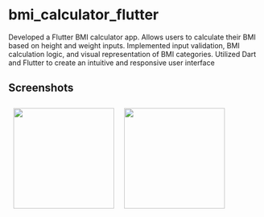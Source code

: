 # bmi_calculator_flutter
Developed a Flutter BMI calculator app.
Allows users to calculate their BMI based on height and weight inputs.
Implemented input validation, BMI calculation logic, and visual representation of BMI categories.
Utilized Dart and Flutter to create an intuitive and responsive user interface

## Screenshots
[<img src="https://github.com/anettaj/bmi_calculator_flutter/assets/58222128/e0c551d5-a67e-41be-8a7e-145bcfc89c67.png" align="left"
width="200"
    hspace="10" vspace="10">](https://github.com/anettaj/bmi_calculator_flutter/assets/58222128/e0c551d5-a67e-41be-8a7e-145bcfc89c67.png)
[<img src="https://github.com/anettaj/bmi_calculator_flutter/assets/58222128/9c0b2f1f-14a3-4c26-a091-18d840150940.png" align="center"
width="200"
    hspace="10" vspace="10">](https://github.com/anettaj/bmi_calculator_flutter/assets/58222128/9c0b2f1f-14a3-4c26-a091-18d840150940.png)

